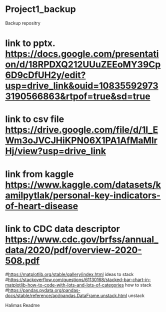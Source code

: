 # Project1_backup
Backup repositry
# link to pptx. https://docs.google.com/presentation/d/18RPDXQ212UUuZEEoMY39Cp6D9cDfUH2y/edit?usp=drive_link&ouid=108355929733190566863&rtpof=true&sd=true
# link to csv file https://drive.google.com/file/d/1I_EWm3oJVCJHiKPN06X1PA1AfMaMIrHj/view?usp=drive_link
# link from kaggle https://www.kaggle.com/datasets/kamilpytlak/personal-key-indicators-of-heart-disease
# link to CDC data descriptor https://www.cdc.gov/brfss/annual_data/2020/pdf/overview-2020-508.pdf

#https://matplotlib.org/stable/gallery/index.html ideas to stack 
#https://stackoverflow.com/questions/61130168/stacked-bar-chart-in-matplotlib-how-to-code-with-lots-and-lots-of-categories how to stack
#https://pandas.pydata.org/pandas-docs/stable/reference/api/pandas.DataFrame.unstack.html unstack 

Halimas Readme
<!-- # Project1-Halima
my Role in this project was to find out :
Does Race, General Health, Physical health play role for heart disease?

the data was located in Resources folder heart_2020_cleaned.csv

1, as the data was already cleaned, just planed to use the following columns
•	HeartDisease
•	Race
•	PhysicalHealth
•	GenHealth



2, Tried to calculate
•	Race vs HeartDisease
•	physicalHealth vs HeartDisease
•	GenHealth vs Heart disease

Link for coding from the original CDC data form for Physical Health variable and General Health
https://www.cdc.gov/brfss/annual_data/2020/pdf/codebook20_llcp-v2-508.pdf

3, The result was showing bias because some populations were under represented inoverall sample.  the data was not collected equally 
	So for each total race , physicalHealth, GenHealth tried to calculate the average of each Heartdisease=yes / Total



4, for each (Race , PhysicalHealth, GenHealth) created suitable chart 



5, for each (Race , PhysicalHealth, GenHealth) calculated summary stastics
	That means (Total cases, mean, Median, std)
    


At the end I declared my analysis and coming back to the main question:

DOES RACE , PHYSICAL HEALTH, GENERAL HEALTH PLAYS ROLE FOR HAVING HEART DISEASE:

MY answer is:
		According to the data group of races we can canclude American Indian/Alaskan Native sample has 10% heart diseases which is the highest.
		(but the population sample is not large enough to verify)

		and Asians 3.3% of the group has heart disease which is the lowest %.

for physical Health analysis we can definitly say that heart disease can be affected by physical health, 
the more you are fit the less u will be affected by heart disease
also general health plays role on heart disease
	